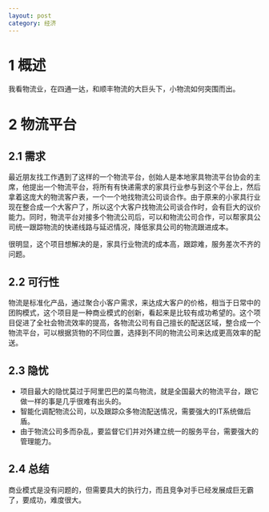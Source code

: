 ```yaml
---
layout: post
category: 经济
---
```


# 1 概述
我看物流业，在四通一达，和顺丰物流的大巨头下，小物流如何突围而出。

# 2 物流平台

## 2.1 需求
最近朋友找工作遇到了这样的一个物流平台，创始人是本地家具物流平台协会的主席，他提出一个物流平台，将所有有快递需求的家具行业参与到这个平台上，然后拿着这庞大的物流客户表，一个一个地找物流公司谈合作。由于原来的小家具行业现在整合成一个大客户了，所以这个大客户找物流公司谈合作时，会有巨大的议价能力。同时，物流平台对接多个物流公司后，可以和物流公司合作，可以帮家具公司统一跟踪物流的快递线路与延迟情况，降低家具公司的物流跟进成本。

很明显，这个项目想解决的是，家具行业物流的成本高，跟踪难，服务差次不齐的问题。

## 2.2 可行性
物流是标准化产品，通过聚合小客户需求，来达成大客户的价格，相当于日常中的团购模式，这个项目是一种商业模式的创新，看起来是比较有成功希望的。这个项目促进了全社会物流效率的提高，各物流公司有自己擅长的配送区域，整合成一个物流平台，可以根据货物的不同位置，选择到不同的物流公司来达成更高效率的配送。

## 2.3 隐忧

* 项目最大的隐忧莫过于阿里巴巴的菜鸟物流，就是全国最大的物流平台，跟它做一样的事是几乎很难有出头的。
* 智能化调配物流公司，以及跟踪众多物流配送情况，需要强大的IT系统做后盾。
* 由于物流公司多而杂乱，要监督它们并对外建立统一的服务平台，需要强大的管理能力。

## 2.4 总结
商业模式是没有问题的，但需要具大的执行力，而且竞争对手已经发展成巨无霸了，要成功，难度很大。

